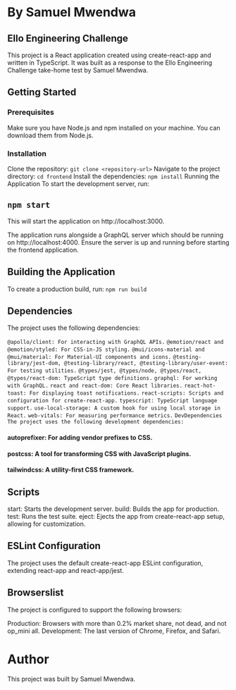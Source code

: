 # By Samuel Mwendwa
## Ello Engineering Challenge
This project is a React application created using create-react-app and written in TypeScript. It was built as a response to the Ello Engineering Challenge take-home test by Samuel Mwendwa.

## Getting Started
### Prerequisites
Make sure you have Node.js and npm installed on your machine. You can download them from Node.js.

### Installation
Clone the repository:
`git clone <repository-url>`
Navigate to the project directory:
`cd frontend`
Install the dependencies:
`npm install`
Running the Application
To start the development server, run:
## `npm start`
This will start the application on http://localhost:3000.

The application runs alongside a GraphQL server which should be running on http://localhost:4000. Ensure the server is up and running before starting the frontend application.

## Building the Application
To create a production build, run:
`npm run build`
## Dependencies
The project uses the following dependencies:

`@apollo/client: For interacting with GraphQL APIs.`
`@emotion/react and @emotion/styled: For CSS-in-JS styling.`
`@mui/icons-material and @mui/material: For Material-UI components and icons.`
`@testing-library/jest-dom, @testing-library/react, @testing-library/user-event: For testing utilities.`
`@types/jest, @types/node, @types/react, @types/react-dom: TypeScript type definitions.`
`graphql: For working with GraphQL.`
`react and react-dom: Core React libraries.`
`react-hot-toast: For displaying toast notifications.`
`react-scripts: Scripts and configuration for create-react-app.`
`typescript: TypeScript language support.`
`use-local-storage: A custom hook for using local storage in React.`
`web-vitals: For measuring performance metrics.`
`DevDependencies`
`The project uses the following development dependencies:`

#### autoprefixer: For adding vendor prefixes to CSS.
#### postcss: A tool for transforming CSS with JavaScript plugins.
#### tailwindcss: A utility-first CSS framework.

## Scripts
start: Starts the development server.
build: Builds the app for production.
test: Runs the test suite.
eject: Ejects the app from create-react-app setup, allowing for customization.


## ESLint Configuration
The project uses the default create-react-app ESLint configuration, extending react-app and react-app/jest.

## Browserslist
The project is configured to support the following browsers:

Production: Browsers with more than 0.2% market share, not dead, and not op_mini all.
Development: The last version of Chrome, Firefox, and Safari.
# Author
This project was built by Samuel Mwendwa.
